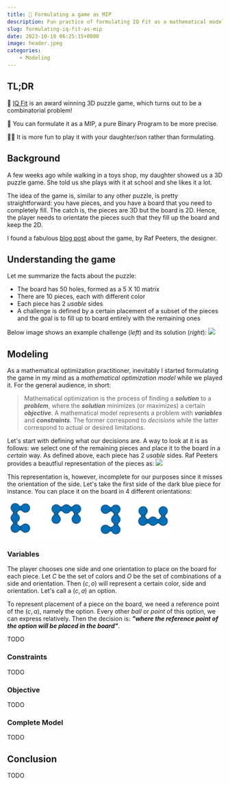 ```yaml
---
title: 🧩 Formulating a game as MIP
description: Fun practice of formulating IQ Fit as a mathematical model.
slug: formulating-iq-fit-as-mip
date: 2023-10-18 06:25:15+0000
image: header.jpeg
categories:
    - Modeling
---
```


## TL;DR

🧩 [IQ Fit](https://smartgames.eu/uk/one-player-games/iq-fit) is an award winning 3D puzzle game, which turns out to be a combinatorial problem! 

🧮 You can formulate it as a MIP, a pure Binary Program to be more precise.

👨‍👧 It is more fun to play it with your daughter/son rather than formulating.


## Background

A few weeks ago while walking in a toys shop, my daughter showed us a 3D puzzle game.
She told us she plays with it at school and she likes it a lot. 

The idea of the game is, similar to any other puzzle, is pretty straightforward: 
you have pieces, and you have a board that you need to completely fill. 
The catch is, the pieces are 3D but the board is 2D. 
Hence, the player needs to orientate the pieces such that they fill up the board and keep the 2D.

I found a fabulous [blog post](iq-fit_example-899.png) about the game, by Raf Peeters, the designer.


## Understanding the game

Let me summarize the facts about the puzzle:
- The board has 50 holes, formed as a 5 X 10 matrix
- There are 10 pieces, each with different color
- Each piece has 2 _usable_ sides
- A challenge is defined by a certain placement of a subset of the pieces and the goal is
 to fill up to board entirely with the remaining ones

Below image shows an example challenge (_left_) and its solution (_right_): 
![](https://www.smartgamesandpuzzles.com/images/iq-fit_example-899.png)


## Modeling

As a mathematical optimization practitioner, inevitably I started formulating the game in my mind
as a _mathematical optimization model_ while we played it.
For the general audience, in short: 

> Mathematical optimization is the process of finding a **_solution_** to a **_problem_**,
> where the **_solution_** minimizes (or maximizes) a certain **_objective_**.
> A mathematical model represents a problem with **_variables_**
> and **_constraints_**. The former correspond to _decisions_ while the latter correspond to actual or desired limitations.

Let's start with defining what our decisions are. A way to look at it is as follows: 
we select one of the remaining pieces and place it to the board in a _certain_ way.
As defined above, each piece has 2 _usable_ sides.
Raf Peeters provides a beautfiul representation of the pieces as:
![](https://www.smartgamesandpuzzles.com/images/iq-fit_puzzle_pieces-874.jpg)

This representation is, however, incomplete for our purposes since it misses the orientation of the side.
Let's take the first side of the dark blue piece for instance. You can place it on the board in 4 different orientations:

![](dark-blue-orientations.png)

### Variables
The player chooses one side and one orientation to place on the board for each piece.
Let $C$ be the set of colors and $O$ be the set of combinations of a side and orientation. 
Then $(c,o)$ will represent a certain color, side and orientation. Let's call a $(c,a)$ an option.

To represent placement of a piece on the board, we need a reference point of the $(c,a)$, namely the option.
Every other _ball_ or _point_ of this option, we can express relatively. Then the decision is: **_"where the reference point
of the option will be placed in the board"_**.

TODO

### Constraints

TODO

### Objective
 
TODO

### Complete Model

TODO

## Conclusion

TODO


